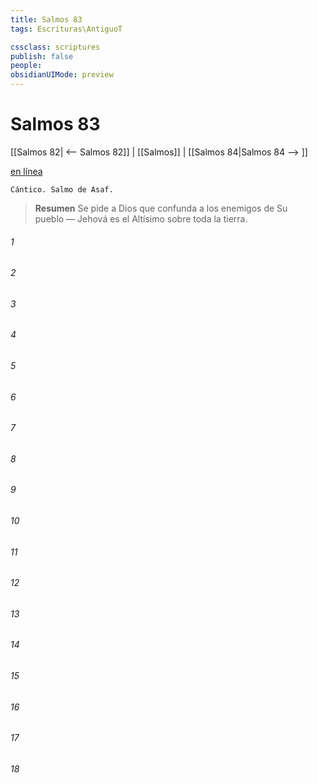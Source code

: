 ```yaml
---
title: Salmos 83
tags: Escrituras\AntiguoT

cssclass: scriptures
publish: false
people:
obsidianUIMode: preview
---
```


# Salmos 83
[[Salmos 82| <-- Salmos 82]] | [[Salmos]] | [[Salmos 84|Salmos 84 --> ]]

[en línea](https://churchofjesuschrist.org/study/scriptures/ot/ps/83?lang=spa)

```
Cántico. Salmo de Asaf.
```

> __Resumen__
Se pide a Dios que confunda a los enemigos de Su pueblo — Jehová es el Altísimo sobre toda la tierra.

###### 1 


###### 2 


###### 3 


###### 4 


###### 5 


###### 6 


###### 7 


###### 8 


###### 9 


###### 10 


###### 11 


###### 12 


###### 13 


###### 14 


###### 15 


###### 16 


###### 17 


###### 18 


